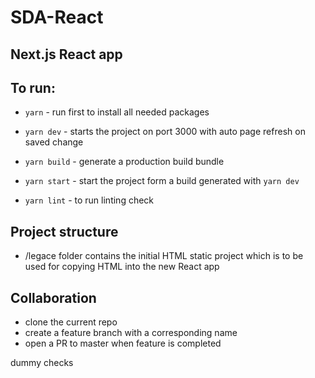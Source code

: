 # SDA-React
## Next.js React app

## To run:
- `yarn` - run first to install all needed packages

- `yarn dev` - starts the project on port 3000 with auto page refresh on saved change
- `yarn build` - generate a production build bundle
- `yarn start` - start the project form a build generated with `yarn dev`

- `yarn lint` - to run linting check

## Project structure
- /legace folder contains the initial HTML static project which is to be used for copying HTML into the new React app

## Collaboration
- clone the current repo
- create a feature branch with a corresponding name
- open a PR to master when feature is completed

dummy checks
